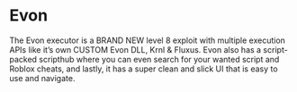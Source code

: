 # Evon
 The Evon executor is a BRAND NEW level 8 exploit with multiple execution APIs like it’s own CUSTOM Evon DLL, Krnl &amp; Fluxus. Evon also has a script-packed scripthub where you can even search for your wanted script and Roblox cheats, and lastly, it has a super clean and slick UI that is easy to use and navigate.

